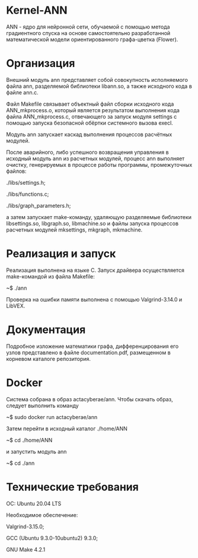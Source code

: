 # Kernel-ANN

ANN - ядро для нейронной сети, обучаемой с помощью метода градиентного спуска на основе самостоятельно разработанной математической модели ориентированного графа-цветка (Flower).

# Организация

Внешний модуль ann представляет собой совокупность исполняемого файла ann, разделяемой библиотеки libann.so, а также исходного кода в файле ann.c.

Файл Makefile связывает объектный файл сборки исходного кода ANN\_mkprocess.o, который является результатом выполнения кода файла ANN\_mkprocess.с, отвечающего за запуск модуля settings с помощью запуска безопасной обёртки системного вызова execl.

Модуль ann запускает каскад выполнения процессов расчётных модулей.

После аварийного, либо успешного возвращения управления в исходный модуль ann из расчетных модулей, процесс ann выполняет очистку, генерируемых в процессе работы программы, промежуточных файлов:

./libs/settings.h;

./libs/functions.c;

./libs/graph\_parameters.h;

а затем запускает make-команду, удаляющую разделяемые библиотеки libsettings.so, libgraph.so, libmachine.so и файлы запуска процессов расчетных модулей mksettings, mkgraph, mkmachine.

# Реализация и запуск

Реализация выполнена на языке C. Запуск драйвера осуществляется make-командой из файла Makefile:

~$ ./ann

Проверка на ошибки памяти выполнена с помощью Valgrind-3.14.0 и LibVEX.


# Документация

Подробное изложение математики графа, дифференцирования его узлов представлено в файле documentation.pdf, размещенном в корневом каталоге репозитория.

# Docker

Система собрана в образ actacyberae/ann. Чтобы скачать образ, следует выполнить команду

~$ sudo docker run actacyberae/ann

Затем перейти в исходный каталог ./home/ANN

~$ cd ./home/ANN

и запустить модуль ann

~$ cd ./ann

# Технические требования

ОС: Ubuntu 20.04 LTS

Необходимое обеспечение:

Valgrind-3.15.0;

GCC (Ubuntu 9.3.0-10ubuntu2) 9.3.0;

GNU Make 4.2.1
